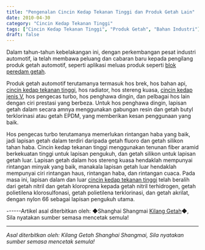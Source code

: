 ```yaml
---
title: "Pengenalan Cincin Kedap Tekanan Tinggi dan Produk Getah Lain"
date: 2010-04-30
category: "Cincin Kedap Tekanan Tinggi"
tags: ["Cincin Kedap Tekanan Tinggi", "Produk Getah", "Bahan Industri"]
draft: false
---
```


Dalam tahun-tahun kebelakangan ini, dengan perkembangan pesat industri automotif, ia telah membawa peluang dan cabaran baru kepada pengilang produk getah automotif, seperti aplikasi meluas produk seperti [blok peredam getah](http://www.smpolymer.com/).

Produk getah automotif terutamanya termasuk hos brek, hos bahan api, [cincin kedap tekanan tinggi](http://www.smpolymer.com/gaoyamifengquan/), hos radiator, hos stereng kuasa, [cincin kedap jenis V](http://www.smpolymer.com/), hos pengecas turbo, hos penghawa dingin, dan pelbagai hos lain dengan ciri prestasi yang berbeza. Untuk hos penghawa dingin, lapisan getah dalam secara amnya menggunakan gabungan resin dan getah butyl terklorinasi atau getah EPDM, yang memberikan kesan penggunaan yang baik.

Hos pengecas turbo terutamanya memerlukan rintangan haba yang baik, jadi lapisan getah dalam terdiri daripada getah fluoro dan getah silikon tahan haba. Cincin kedap tekanan tinggi menggunakan tenunan fiber aramid berkekuatan tinggi untuk lapisan pengukuh, dan getah silikon untuk lapisan getah luar. Lapisan getah dalam hos stereng kuasa hendaklah mempunyai rintangan minyak yang baik, manakala lapisan getah luar hendaklah mempunyai ciri rintangan haus, rintangan haba, dan rintangan cuaca. Pada masa ini, lapisan dalam dan luar [cincin kedap tekanan tinggi](http://www.smpolymer.com/gaoyamifengquan/) telah beralih dari getah nitril dan getah kloroprena kepada getah nitril terhidrogen, getah polietilena klorosulfonasi, getah polietilena terklorinasi, dan getah akrilat, dengan nylon 66 sebagai lapisan pengukuh utama.

------Artikel asal diterbitkan oleh: ◆Shanghai Shangmai [Kilang Getah](http://www.smpolymer.com/)◆, Sila nyatakan sumber semasa mencetak semula!

---

*Asal diterbitkan oleh: Kilang Getah Shanghai Shangmai, Sila nyatakan sumber semasa mencetak semula!*